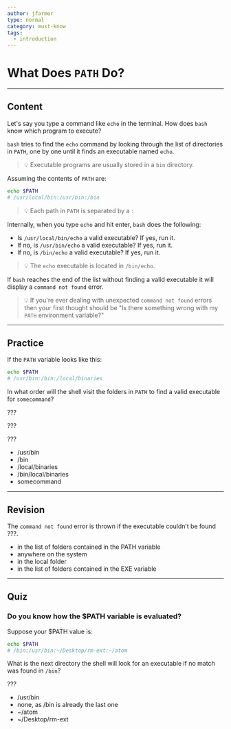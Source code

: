```yaml
---
author: jfarmer
type: normal
category: must-know
tags:
  - introduction
---
```


# What Does `PATH` Do?


---

## Content

Let's say you type a command like `echo` in the terminal.  How does `bash` know which program to execute?

`bash` tries to find the `echo` command by looking through the list of directories in `PATH`, one by one until it finds an executable named `echo`.  

> 💡 Executable programs are usually stored in a `bin` directory.

Assuming the contents of `PATH` are:

```bash
echo $PATH
# /usr/local/bin:/usr/bin:/bin
```

> 💡 Each path in `PATH` is separated by a `:`

Internally, when you type `echo` and hit enter, `bash` does the following:

- Is `/usr/local/bin/echo` a valid executable?  If yes, run it.
- If no, is `/usr/bin/echo` a valid executable?  If yes, run it.
- If no, is `/bin/echo` a valid executable?  If yes, run it.

> 💡 The `echo` executable is located in `/bin/echo`.

If `bash` reaches the end of the list without finding a valid executable it will display a `command not found` error.

> 💡 If you're ever dealing with unexpected `command not found` errors then your first thought should be "Is there something wrong with my `PATH` environment variable?"


---

## Practice

If the `PATH` variable looks like this:

```bash
echo $PATH
# /usr/bin:/bin:/local/binaries
```

In what order will the shell visit the folders in `PATH` to find a valid executable for `somecommand`?

???

???

???

- /usr/bin
- /bin
- /local/binaries
- /bin/local/binaries
- somecommand


---

## Revision

The `command not found` error is thrown if the executable couldn’t be found ???.

- in the list of folders contained in the PATH variable
- anywhere on the system
- in the local folder
- in the list of folders contained in the EXE variable


---

## Quiz

### Do you know how the $PATH variable is evaluated?


Suppose your $PATH value is:

```bash
echo $PATH
# /bin:/usr/bin:~/Desktop/rm-ext:~/atom
```

What is the next directory the shell will look
for an executable if no match was found in `/bin`?

???

- /usr/bin
- none, as /bin is already the last one
- ~/atom
- ~/Desktop/rm-ext
